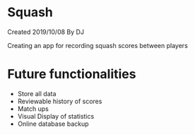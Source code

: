 # Squash
Created 2019/10/08
By DJ

Creating an app for recording squash scores between players

# Future functionalities
- Store all data
- Reviewable history of scores
- Match ups
- Visual Display of statistics
- Online database backup
